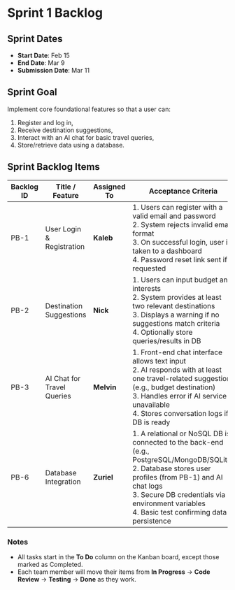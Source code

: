 # Sprint 1 Backlog

## Sprint Dates
- **Start Date**: Feb 15
- **End Date**: Mar 9
- **Submission Date**: Mar 11

## Sprint Goal
Implement core foundational features so that a user can:
1. Register and log in,
2. Receive destination suggestions,
3. Interact with an AI chat for basic travel queries,
4. Store/retrieve data using a database.

## Sprint Backlog Items

| Backlog ID | Title / Feature               | Assigned To | Acceptance Criteria                                                                                                                                                                           | Estimate (Points) | Status    |
|------------|-------------------------------|-------------|------------------------------------------------------------------------------------------------------------------------------------------------------------------------------------------------|-------------------|-----------|
| PB-1       | User Login & Registration    | **Kaleb**   | 1. Users can register with a valid email and password<br>2. System rejects invalid email format<br>3. On successful login, user is taken to a dashboard<br>4. Password reset link sent if requested | 3                 | Completed |
| PB-2       | Destination Suggestions      | **Nick**    | 1. Users can input budget and interests<br>2. System provides at least two relevant destinations<br>3. Displays a warning if no suggestions match criteria<br>4. Optionally store queries/results in DB               | 5                 | To Do     |
| PB-3       | AI Chat for Travel Queries   | **Melvin**  | 1. Front-end chat interface allows text input<br>2. AI responds with at least one travel-related suggestion (e.g., budget destination)<br>3. Handles error if AI service is unavailable<br>4. Stores conversation logs if DB is ready | 8                 | Completed     |
| PB-6       | Database Integration         | **Zuriel**  | 1. A relational or NoSQL DB is connected to the back-end (e.g., PostgreSQL/MongoDB/SQLite)<br>2. Database stores user profiles (from PB-1) and AI chat logs<br>3. Secure DB credentials via environment variables<br>4. Basic test confirming data persistence | 3                 | To Do     |

### Notes
- All tasks start in the **To Do** column on the Kanban board, except those marked as Completed.
- Each team member will move their items from **In Progress** → **Code Review** → **Testing** → **Done** as they work.
